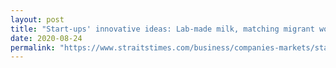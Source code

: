 ```yaml
---
layout: post
title: "Start-ups' innovative ideas: Lab-made milk, matching migrant workers to jobs"
date: 2020-08-24
permalink: "https://www.straitstimes.com/business/companies-markets/start-ups-innovative-ideas-lab-made-milk-matching-migrant-workers-to-jobs"
---
```

